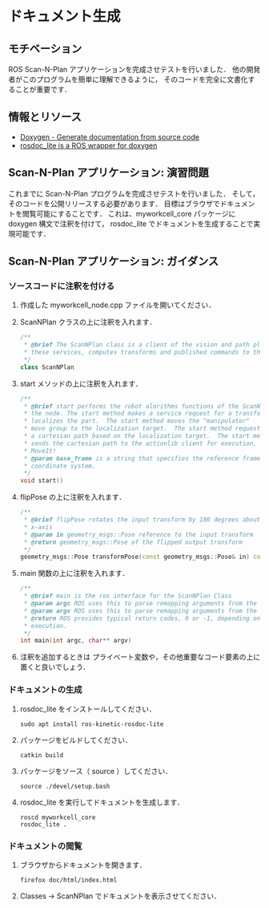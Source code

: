 # ドキュメント生成

## モチベーション

ROS Scan-N-Plan アプリケーションを完成させテストを行いました．
他の開発者がこのプログラムを簡単に理解できるように，
そのコードを完全に文書化することが重要です．


## 情報とリソース

* [Doxygen - Generate documentation from source code](http://www.doxygen.org/)
* [rosdoc_lite is a ROS wrapper for doxygen](http://wiki.ros.org/rosdoc_lite)


## Scan-N-Plan アプリケーション: 演習問題

これまでに Scan-N-Plan プログラムを完成させテストを行いました．
そして，そのコードを公開リリースする必要があります．
目標はブラウザでドキュメントを閲覧可能にすることです．
これは、myworkcell_core パッケージに doxygen 構文で注釈を付けて，
rosdoc_lite でドキュメントを生成することで実現可能です．


## Scan-N-Plan アプリケーション: ガイダンス

### ソースコードに注釈を付ける

 1. 作成した myworkcell_node.cpp ファイルを開いてください．

 1. ScanNPlan クラスの上に注釈を入れます．

    ``` c++
    /**
     * @brief The ScanNPlan class is a client of the vision and path plan servers.  The ScanNPLan class takes
     * these services, computes transforms and published commands to the robot.
     */
    class ScanNPlan
    ```

 1. start メソッドの上に注釈を入れます．

    ``` c++
    /**
     * @brief start performs the robot alorithms functions of the ScanNPlan of
     * the node. The start method makes a service request for a transform that
     * localizes the part.  The start method moves the "manipulator"
     * move group to the localization target.  The start method requests
     * a cartesian path based on the localization target.  The start method
     * sends the cartesian path to the actionlib client for execution, bypassig
     * MoveIt!
     * @param base_frame is a string that specifies the reference frame
     * coordinate system.
     */
    void start()
    ```

 1. flipPose の上に注釈を入れます．

    ``` c++
    /**
     * @brief flipPose rotates the input transform by 180 degrees about the
     * x-axis
     * @param in geometry_msgs::Pose reference to the input transform
     * @return geometry_msgs::Pose of the flipped output transform
     */
    geometry_msgs::Pose transformPose(const geometry_msgs::Pose& in) const
    ```

 1. main 関数の上に注釈を入れます．

    ``` c++
    /**
     * @brief main is the ros interface for the ScanNPlan Class
     * @param argc ROS uses this to parse remapping arguments from the command line.
     * @param argv ROS uses this to parse remapping arguments from the command line.
     * @return ROS provides typical return codes, 0 or -1, depending on the
     * execution.
     */
    int main(int argc, char** argv)
    ```

 1. 注釈を追加するときは
    プライベート変数や，その他重要なコード要素の上に置くと良いでしょう．


### ドキュメントの生成

 1. rosdoc_lite をインストールしてください．

    ```
    sudo apt install ros-kinetic-rosdoc-lite
    ```

 1. パッケージをビルドしてください．

    ```
    catkin build
    ```

 1. パッケージをソース（ source ）してください．

    ```
    source ./devel/setup.bash
    ```

 1. rosdoc_lite を実行してドキュメントを生成します．

    ```
    roscd myworkcell_core
    rosdoc_lite .
    ```


### ドキュメントの閲覧

 1. ブラウザからドキュメントを開きます．

    ```
    firefox doc/html/index.html
    ```

 1. Classes -> ScanNPlan でドキュメントを表示させてください．
